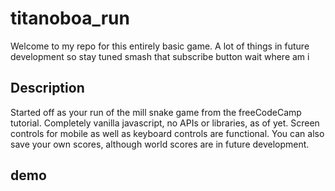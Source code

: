 # titanoboa_run

Welcome to my repo for this entirely basic game. A lot of things in future development so stay tuned smash that subscribe button wait where am i

## Description

Started off as your run of the mill snake game from the freeCodeCamp tutorial. Completely vanilla javascript, no APIs or libraries, as of yet. Screen controls for mobile as well as keyboard controls are functional. You can also save your own scores, although world scores are in future development.

## demo
